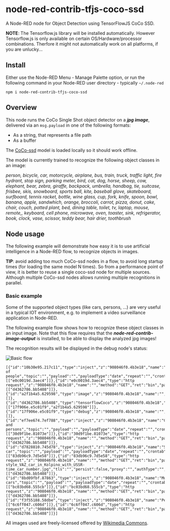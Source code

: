 # node-red-contrib-tfjs-coco-ssd

A Node-RED node for Object Detection using TensorFlowJS CoCo SSD.

**NOTE**: The Tensorflow.js library will be installed automatically.  However Tensorflow.js is only available on certain OS/Hardware/processor combinations.  Therfore it might not automatically work on all platforms, if you are unlucky...

## Install

Either use the Node-RED Menu - Manage Palette option, or run the following command in your Node-RED user directory - typically `~/.node-red`

    npm i node-red-contrib-tfjs-coco-ssd

## Overview

This node runs the CoCo Single Shot object detector on a ***jpg image***, delivered via an ```msg.payload``` in one of the following formats:
+ As a string, that represents a file path
+ As a buffer

The [CoCo-ssd](https://github.com/tensorflow/tfjs-models/tree/master/coco-ssd) model is loaded locally so it should work offline.  

The model is currently trained to recognize the following object classes in an image:

*person, bicycle, car, motorcycle, airplane, bus, train, truck, traffic light, fire hydrant, stop sign, parking meter, bird, cat, dog, horse, sheep, cow, elephant, bear, zebra, giraffe, backpack, umbrella, handbag, tie, suitcase, frisbee, skis, snowboard, sports ball, kite, baseball glove, skateboard, surfboard, tennis racket, bottle, wine glass, cup, fork, knife, spoon, bowl, banana, apple, sandwhich, orange, broccoli, carrot, pizza, donut, cake, chair, couch, potted plant, bed, dining table, toilet, tv, laptop, mouse, remote,, keyboard, cell phone, microwave, oven, toaster, sink, refrigerator, book, clock, vase, scissor, teddy bear, hair drier, toothbrush*

## Node usage

The following example will demonstrate how easy it is to use artificial intelligence in a Node-RED flow, to recognize objects in images.

**TIP**: avoid adding too much CoCo-ssd nodes in a flow, to avoid long startup times (for loading the same model N times).   So from a performance point of view, it is better to reuse a single coco-ssd node for multiple sources.  Although multiple CoCo-ssd nodes allows running multiple recognitions in parallel.

### Basic example

Some of the supported object types (like cars, persons, ...) are very useful in a typical IOT environment, e.g. to implement a video surveillance application in Node-RED.

The following example flow shows how to recognize these object classes in an input image.  Note that this flow requires that the ***node-red-contrib-image-output*** is installed, to be able to display the analyzed jpg images!

The recognition results will be displayed in the debug node's status:

![Basic flow](https://user-images.githubusercontent.com/14224149/78180237-c5a89c00-7462-11ea-80f7-fb6b7637f718.png)

```
[{"id":"10b30e95.217c11","type":"inject","z":"908046f0.4b3e18","name":"Group of people","topic":"","payload":"","payloadType":"date","repeat":"","crontab":"","once":false,"onceDelay":0.1,"x":340,"y":420,"wires":[["e0c0019d.3aec4"]]},{"id":"e0c0019d.3aec4","type":"http request","z":"908046f0.4b3e18","name":"","method":"GET","ret":"bin","paytoqs":false,"url":"https://upload.wikimedia.org/wikipedia/commons/b/b3/Team_Queerala.jpg","tls":"","persist":false,"proxy":"","authType":"","x":570,"y":420,"wires":[["d4362786.bb5408"]]},{"id":"a2f1b4a5.629598","type":"image","z":"908046f0.4b3e18","name":"","width":"250","data":"image","dataType":"msg","thumbnail":false,"active":true,"x":1000,"y":500,"wires":[]},{"id":"d4362786.bb5408","type":"tensorflowCoco","z":"908046f0.4b3e18","name":"","modelUrl":"","scoreThreshold":0.5,"passthru":true,"x":770,"y":420,"wires":[["17f906e.e5c01f9","a2f1b4a5.629598"]]},{"id":"17f906e.e5c01f9","type":"debug","z":"908046f0.4b3e18","name":"","active":true,"tosidebar":true,"console":false,"tostatus":true,"complete":"classes","targetType":"msg","x":990,"y":420,"wires":[]},{"id":"ef7ee674.7ef788","type":"inject","z":"908046f0.4b3e18","name":"Cars and persons","topic":"","payload":"","payloadType":"date","repeat":"","crontab":"","once":false,"onceDelay":0.1,"x":350,"y":480,"wires":[["30d9f1be.81073e"]]},{"id":"30d9f1be.81073e","type":"http request","z":"908046f0.4b3e18","name":"","method":"GET","ret":"bin","paytoqs":false,"url":"https://upload.wikimedia.org/wikipedia/commons/9/9d/Pedestrian_checking_before_crossing_the_road.jpg","tls":"","persist":false,"proxy":"","authType":"","x":570,"y":480,"wires":[["d4362786.bb5408"]]},{"id":"d7828810.745d78","type":"inject","z":"908046f0.4b3e18","name":"Single car","topic":"","payload":"","payloadType":"date","repeat":"","crontab":"","once":false,"onceDelay":0.1,"x":320,"y":540,"wires":[["83db96c9.7d5e58"]]},{"id":"83db96c9.7d5e58","type":"http request","z":"908046f0.4b3e18","name":"","method":"GET","ret":"bin","paytoqs":false,"url":"https://upload.wikimedia.org/wikipedia/commons/c/cb/Old-style_VAZ_car_in_Kolpino_with_USSR-time_car_number.jpg","tls":"","persist":false,"proxy":"","authType":"","x":570,"y":540,"wires":[["d4362786.bb5408"]]},{"id":"8bd09fbf.87863","type":"inject","z":"908046f0.4b3e18","name":"Multiple cars","topic":"","payload":"","payloadType":"date","repeat":"","crontab":"","once":false,"onceDelay":0.1,"x":330,"y":600,"wires":[["bc03bd68.555cb"]]},{"id":"bc03bd68.555cb","type":"http request","z":"908046f0.4b3e18","name":"","method":"GET","ret":"bin","paytoqs":false,"url":"https://upload.wikimedia.org/wikipedia/commons/3/36/Movement_and_cars.jpg","tls":"","persist":false,"proxy":"","authType":"","x":570,"y":600,"wires":[["d4362786.bb5408"]]},{"id":"f3f55188.58dbe","type":"inject","z":"908046f0.4b3e18","name":"Pedestrians","topic":"","payload":"","payloadType":"date","repeat":"","crontab":"","once":false,"onceDelay":0.1,"x":330,"y":660,"wires":[["6c6ff047.c606d"]]},{"id":"6c6ff047.c606d","type":"http request","z":"908046f0.4b3e18","name":"","method":"GET","ret":"bin","paytoqs":false,"url":"https://upload.wikimedia.org/wikipedia/commons/3/3f/Pedestrian_crossing_street.jpg","tls":"","persist":false,"proxy":"","authType":"","x":570,"y":660,"wires":[["d4362786.bb5408"]]}]
```
All images used are freely-licensed offered by [Wikimedia Commons](https://commons.wikimedia.org/wiki/Commons:Welcome).
